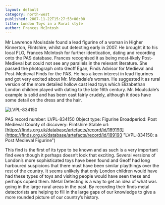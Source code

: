 ```yaml
---
layout: default
category: north-west
published: 2007-11-22T15:27:53+00:00
title: London Toys in a Rural style
author: Frances McIntosh
---
```


Mr Lawrence Moulsdale found a lead figurine of a woman in Higher Kinnerton, Flintshire, whilst out detecting early in 2007. He brought it to his local FLO, Frances McIntosh for further identication, dating and recording onto the PAS database. Frances recognised it as being most-likely Post-Medieval but could not see any parallels in the relevant literature. She passed the photograph onto Geoff Egan, Finds Advisor for Medieval and Post-Medieval Finds for the PAS. He has a keen interest in lead figurines and got very excited about Mr. Moulsdale’s woman. He suggested it as rural version of the more detailed hollow cast lead toys which Elizabethan London children played with dating to the late 16th century. Mr. Moulsdale’s example is solid and has been cast fairly crudely, although it does have some detail on the dress and the hair.

![LVPL-834150](https://finds.org.uk/images/fmcintosh/medium/moulsdale%20figurine.jpg)

PAS record number: LVPL-834150
Object type: Figurine
Broadperiod: Post Medieval
County of discovery: Flintshire
Stable url: [https://finds.org.uk/database/artefacts/record/id/189193](https://finds.org.uk/database/artefacts/record/id/189193 "LVPL-834150: a Post Medieval Figurine")

This find is the first of its type to be known and as such is a very important find even though it perhaps doesn’t look that exciting. Several versions of London’s more sophisticated toys have been found and Geoff had long harboured suspicions that there must have been similar playthings over the rest of the country. It seems unlikely that only London children would have had these types of toys and visiting people would have seen these and perhaps copied them. Metal Detecting is a way to get an idea of what was going in the large rural areas in the past. By recording their finds metal detectorists are helping to fill in the large gaps of our knowledge to give a more rounded picture of our country’s history.
